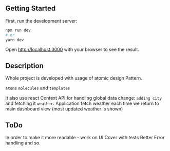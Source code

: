 ## Getting Started

First, run the development server:

```bash
npm run dev
# or
yarn dev
```

Open [http://localhost:3000](http://localhost:3000) with your browser to see the result.
## Description 
Whole project is developed with usage of atomic design Pattern.

`atoms` `molecules` and `templates`

It also use react Context API for handling global data change:
`adding city` and fetching it `weather`.
 Application fetch weather each time we return to main dashboard view (most updated weather is shown)

## ToDo

In order to make it more readable - work on UI
Cover with tests
Better Error handling and so.